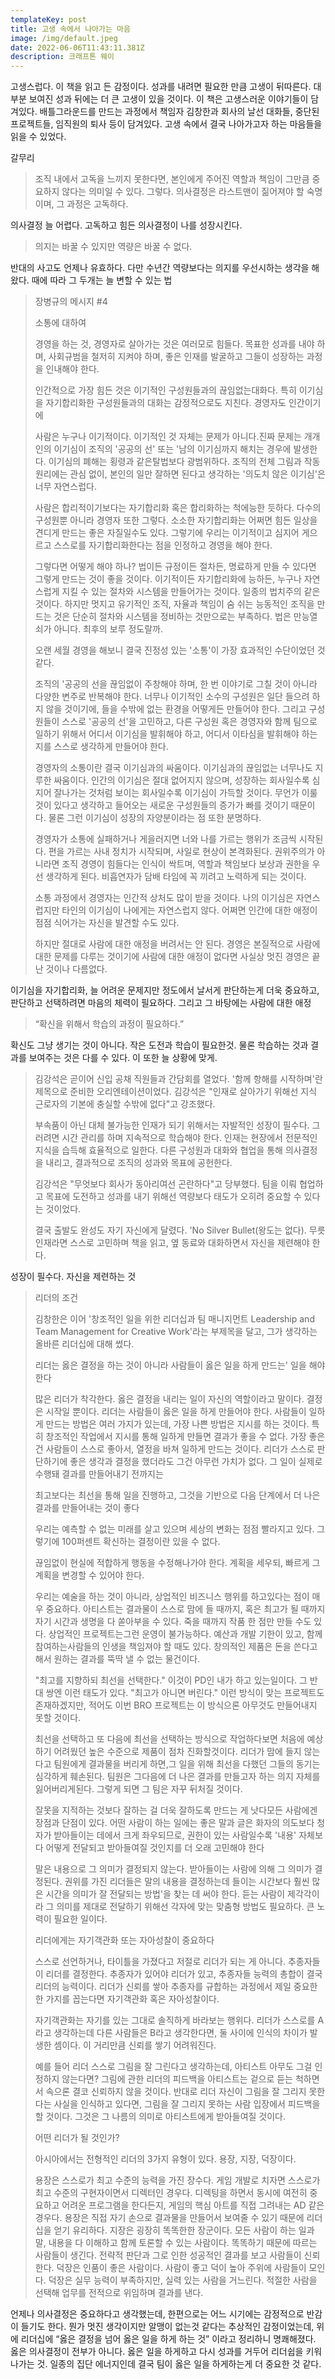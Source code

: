 ```yaml
---
templateKey: post
title: 고생 속에서 나아가는 마음
image: /img/default.jpeg
date: 2022-06-06T11:43:11.381Z
description: 크래프톤 웨이
---
```

고생스럽다. 이 책을 읽고 든 감정이다. 성과를 내려면 필요한 만큼 고생이 뒤따른다. 대부분 보여진 성과 뒤에는 더 큰 고생이 있을 것이다. 이 책은 고생스러운 이야기들이 담겨있다. 배틀그라운드를 만드는 과정에서 책임자 김창한과 회사의 날선 대화들, 중단된 프로젝트들, 임직원의 퇴사 등이 담겨있다. 고생 속에서 결국 나아가고자 하는 마음들을 읽을 수 있었다.

갈무리

> 조직 내에서 고독을 느끼지 못한다면, 본인에게 주어진 역할과 책임이 그만큼 중요하지 않다는 의미일 수 있다. 그렇다. 의사결정은 라스트맨이 짊어져야 할 숙명이며, 그 과정은 고독하다.

의사결정 늘 어렵다. 고독하고 힘든 의사결정이 나를 성장시킨다.

> 의지는 바꿀 수 있지만 역량은 바꿀 수 없다.

반대의 사고도 언제나 유효하다. 다만 수년간 역량보다는 의지를 우선시하는 생각을 해왔다. 때에 따라 그 두개는 늘 변할 수 있는 법

> 장병규의 메시지 #4
>
> 소통에 대하여
>
> 경영을 하는 것, 경영자로 살아가는 것은 여러모로 힘들다. 목표한 성과를 내야 하며, 사회규범을 철저히 지켜야 하며, 좋은 인재를 발굴하고 그들이 성장하는 과정을 인내해야 한다.
>
> 인간적으로 가장 힘든 것은 이기적인 구성원들과의 끊임없는대화다. 특히 이기심을 자기합리화한 구성원들과의 대화는 감정적으로도 지친다. 경영자도 인간이기에
>
> 사람은 누구나 이기적이다. 이기적인 것 자체는 문제가 아니다.진짜 문제는 개개인의 이기심이 조직의 '공공의 선' 또는 '남의 이기심까지 해치는 경우에 발생한다. 이기심의 폐해는 횡령과 같은탈법보다 광범위하다. 조직의 전체 그림과 작동 원리에는 관심 없이, 본인의 일만 잘하면 된다고 생각하는 '의도치 않은 이기심'은너무 자연스럽다.
>
> 사람은 합리적이기보다는 자기합리화 혹은 합리화하는 척에능한 듯하다. 다수의 구성원뿐 아니라 경영자 또한 그렇다. 소소한 자기합리화는 어쩌면 힘든 일상을 견디게 만드는 좋은 자질일수도 있다. 그렇기에 우리는 이기적이고 심지어 게으르고 스스로를 자기합리화한다는 점을 인정하고 경영을 해야 한다.
>
> 그렇다면 어떻게 해야 하나? 법이든 규정이든 절차든, 명료하게 만들 수 있다면 그렇게 만드는 것이 좋을 것이다. 이기적이든 자기합리화에 능하든, 누구나 자연스럽게 지킬 수 있는 절차와 시스템을 만들어가는 것이다. 일종의 법치주의 같은 것이다. 하지만 멋지고 유기적인 조직, 자율과 책임이 숨 쉬는 능동적인 조직을 만드는 것은 단순히 절차와 시스템을 정비하는 것만으로는 부족하다. 법은 만능열쇠가 아니다. 최후의 보루 정도랄까.
>
> 오랜 세월 경영을 해보니 결국 진정성 있는 '소통'이 가장 효과적인 수단이었던 것 같다.
>
> 조직의 '공공의 선을 끊임없이 주창해야 하며, 한 번 이야기로 그칠 것이 아니라 다양한 변주로 반복해야 한다. 너무나 이기적인 소수의 구성원은 일단 들으려 하지 않을 것이기에, 들을 수밖에 없는 환경을 어떻게든 만들어야 한다. 그리고 구성원들이 스스로 '공공의 선'을 고민하고, 다른 구성원 혹은 경영자와 함께 팀으로 일하기 위해서 어디서 이기심을 발휘해야 하고, 어디서 이타심을 발휘해야 하는지를 스스로 생각하게 만들어야 한다.
>
> 경영자의 소통이란 결국 이기심과의 싸움이다. 이기심과의 끊임없는 너무나도 지루한 싸움이다. 인간의 이기심은 절대 없어지지 않으며, 성장하는 회사일수록 심지어 잘나가는 것처럼 보이는 회사일수록 이기심이 가득할 것이다. 무언가 이룰 것이 있다고 생각하고 들어오는 새로운 구성원들의 증가가 빠를 것이기 때문이다. 물론 그런 이기심이 성장의 자양분이라는 점 또한 분명하다.
>
> 경영자가 소통에 실패하거나 게을러지면 너와 나를 가르는 행위가 조금씩 시작된다. 편을 가르는 사내 정치가 시작되며, 사일로 현상이 본격화된다. 권위주의가 아니라면 조직 경영이 힘들다는 인식이 싹트며, 역할과 책임보다 보상과 권한을 우선 생각하게 된다. 비흡연자가 담배 타임에 꼭 끼려고 노력하게 되는 것이다.
>
> 소통 과정에서 경영자는 인간적 상처도 많이 받을 것이다. 나의 이기심은 자연스럽지만 타인의 이기심이 나에게는 자연스럽지 않다. 어쩌면 인간에 대한 애정이 점점 식어가는 자신을 발견할 수도 있다.
>
> 하지만 절대로 사람에 대한 애정을 버려서는 안 된다. 경영은 본질적으로 사람에 대한 문제를 다루는 것이기에 사람에 대한 애정이 없다면 사실상 멋진 경영은 끝난 것이나 다름없다.

이기심을 자기합리화, 늘 어려운 문제지만 정도에서 날서게 판단하는게 더욱 중요하고, 판단하고 선택하려면 마음의 체력이 필요하다. 그리고 그 바탕에는 사람에 대한 애정

> “확신을 위해서 학습의 과정이 필요하다.”

확신도 그냥 생기는 것이 아니다. 작은 도전과 학습이 필요한것. 물론 학습하는 것과 결과를 보여주는 것은 다를 수 있다. 이 또한 늘 상황에 맞게.

> 김강석은 곧이어 신입 공채 직원들과 간담회를 열었다. '함께 항해를 시작하며'란 제목으로 준비한 오리엔테이션이었다. 김강석은 "인재로 살아가기 위해선 지식 근로자의 기본에 충실할 수밖에 없다"고 강조했다.
>
> 부속품이 아닌 대체 불가능한 인재가 되기 위해서는 자발적인 성장이 필수다. 그러려면 시간 관리를 하며 지속적으로 학습해야 한다. 인재는 현장에서 전문적인 지식을 습득해 효율적으로 일한다. 다른 구성원과 대화와 협업을 통해 의사결정을 내리고, 결과적으로 조직의 성과와 목표에 공헌한다.
>
> 김강석은 "무엇보다 회사가 동아리여선 곤란하다"고 당부했다. 팀을 이뤄 협업하고 목표에 도전하고 성과를 내기 위해선 역량보다 태도가 오히려 중요할 수 있다는 것이었다.
>
> 결국 출발도 완성도 자기 자신에게 달렸다. 'No Silver Bullet(왕도는 없다). 무릇 인재라면 스스로 고민하며 책을 읽고, 옆 동료와 대화하면서 자신을 제련해야 한다.

성장이 필수다. 자신을 제련하는 것

> 리더의 조건
>
> 김창한은 이어 '창조적인 일을 위한 리더십과 팀 매니지먼트 Leadership and Team Management for Creative Work'라는 부제목을 달고, 그가 생각하는 올바른 리더십에 대해 썼다.
>
> 리더는 옳은 결정을 하는 것이 아니라 사람들이 옳은 일을 하게 만드는' 일을 해야 한다
>
> 많은 리더가 착각한다. 옳은 결정을 내리는 일이 자신의 역할이라고 말이다. 결정은 시작일 뿐이다. 리더는 사람들이 옳은 일을 하게 만들어야 한다. 사람들이 일하게 만드는 방법은 여러 가지가 있는데, 가장 나쁜 방법은 지시를 하는 것이다. 특히 창조적인 작업에서 지시를 통해 일하게 만들면 결과가 좋을 수 없다. 가장 좋은 건 사람들이 스스로 좋아서, 열정을 바쳐 일하게 만드는 것이다. 리더가 스스로 판단하기에 좋은 생각과 결정을 했더라도 그건 아무런 가치가 없다. 그 일이 실제로 수행돼 결과를 만들어내기 전까지는
>
> 최고보다는 최선을 통해 일을 진행하고, 그것을 기반으로 다음 단계에서 더 나은 결과를 만들어내는 것이 좋다
>
> 우리는 예측할 수 없는 미래를 살고 있으며 세상의 변화는 점점 빨라지고 있다. 그렇기에 100퍼센트 확신하는 결정이란 있을 수 없다.
>
> 끊임없이 현실에 적합하게 행동을 수정해나가야 한다. 계획을 세우되, 빠르게 그 계획을 변경할 수 있어야 한다.
>
> 우리는 예술을 하는 것이 아니라, 상업적인 비즈니스 행위를 하고있다는 점이 매우 중요하다. 아티스트는 결과물이 스스로 맘에 들 때까지, 혹은 최고가 될 때까지 자기 시간과 생명을 다 쏟아부을 수 있다. 죽을 때까지 작품 한 점만 만들 수도 있다. 상업적인 프로젝트는그런 운영이 불가능하다. 예산과 개발 기한이 있고, 함께 참여하는사람들의 인생을 책임져야 할 때도 있다. 창의적인 제품은 돈을 쓴다고 해서 원하는 결과를 뚝딱 낼 수 없는 물건이다.
>
> "최고를 지향하되 최선을 선택한다." 이것이 PD인 내가 하고 있는일이다. 그 반대 쌍엔 이런 태도가 있다. "최고가 아니면 버린다." 이런 방식이 맞는 프로젝트도 존재하겠지만, 적어도 이번 BRO 프로젝트는 이 방식으론 아무것도 만들어내지 못할 것이다.
>
> 최선을 선택하고 또 다음에 최선을 선택하는 방식으로 작업하다보면 처음에 예상하기 어려웠던 높은 수준으로 제품이 점차 진화할것이다. 리더가 맘에 들지 않는다고 팀원에게 결과물을 버리게 하면,그 일을 위해 최선을 다했던 그들의 동기는 심각하게 훼손된다. 팀원은 그다음에 더 나은 결과를 만들고자 하는 의지 자체를 잃어버리게된다. 그렇게 되면 그 팀은 자꾸 뒤처질 것이다.
>
> 잘못을 지적하는 것보다 잘하는 걸 더욱 잘하도록 만드는 게 낫다모든 사람에겐 장점과 단점이 있다. 어떤 사람이 하는 일에는 좋은 말과 글은 화자의 의도보다 청자가 받아들이는 데에서 크게 좌우되므로, 권한이 있는 사람일수록 '내용' 자체보다 어떻게 전달되고 받아들여질 것인지를 더 오래 고민해야 한다
>
> 말은 내용으로 그 의미가 결정되지 않는다. 받아들이는 사람에 의해 그 의미가 결정된다. 권위를 가진 리더들은 말의 내용을 결정하는데 들이는 시간보다 훨씬 많은 시간을 의미가 잘 전달되는 방법'을 찾는 데 써야 한다. 듣는 사람이 제각각이라 그 의미를 제대로 전달하기 위해선 각자에 맞는 맞춤형 방법도 필요하다. 큰 노력이 필요한 일이다.
>
> 리더에게는 자기객관화 또는 자아성찰이 중요하다
>
> 스스로 선언하거나, 타이틀을 가졌다고 저절로 리더가 되는 게 아니다. 추종자들이 리더를 결정한다. 추종자가 있어야 리더가 있고, 추종자들 능력의 총합이 결국 리더의 능력이다. 리더가 신뢰를 쌓아 추종자를 규합하는 과정에서 제일 중요한 한 가지를 꼽는다면 자기객관화 혹은 자아성찰이다.
>
> 자기객관화는 자기를 있는 그대로 솔직하게 바라보는 행위다. 리더가 스스로를 A라고 생각하는데 다른 사람들은 B라고 생각한다면, 둘 사이에 인식의 차이가 발생한 셈이다. 이 거리만큼 신뢰를 쌓기 어려워진다.
>
> 예를 들어 리더 스스로 그림을 잘 그린다고 생각하는데, 아티스트 아무도 그걸 인정하지 않는다면? 그림에 관한 리더의 피드백을 아티스트는 겉으로 듣는 척하면서 속으론 결코 신뢰하지 않을 것이다. 반대로 리더 자신이 그림을 잘 그리지 못한다는 사실을 인식하고 있다면, 그림을 잘 그리지 못하는 사람 입장에서 피드백을 할 것이다. 그것은 그 나름의 의미로 아티스트에게 받아들여질 것이다.
>
> 어떤 리더가 될 것인가?
>
> 아시아에서는 전형적인 리더의 3가지 유형이 있다. 용장, 지장, 덕장이다.
>
> 용장은 스스로가 최고 수준의 능력을 가진 장수다. 게임 개발로 치자면 스스로가 최고 수준의 구현자이면서 디렉터인 경우다. 디렉팅을 하면서 동시에 여전히 중요하고 어려운 프로그램을 한다든지, 게임의 핵심 아트를 직접 그려내는 AD 같은 경우다. 용장은 직접 자기 손으로 결과물을 만들어서 보여줄 수 있기 때문에 리더십을 얻기 유리하다. 지장은 굉장히 똑똑한한 장군이다. 모든 사람이 하는 일과 말, 내용을 다 이해하고 함께 토론할 수 있는 사람이다. 똑똑하기 때문에 따르는 사람들이 생긴다. 전략적 판단과 그로 인한 성공적인 결과를 보고 사람들이 신뢰한다. 덕장은 인품이 좋은 사람이다. 사람이 좋고 덕이 높아 주위에 사람들이 모인다. 덕장은 실무 능력이 부족하지만, 실력 있는 사람을 거느린다. 적절한 사람을 선택해 업무를 전적으로 위임하며 결과를 낸다.

언제나 의사결정은 중요하다고 생각했는데, 한편으로는 어느 시기에는 감정적으로 반감이 들기도 한다. 뭔가 멋진 생각이지만 알맹이 없는것 같다는 추상적인 감정이었는데, 위에 리더십에 “옳은 결정을 넘어 옳은 일을 하게 하는 것” 이라고 정리하니 명쾌해졌다. 옳은 의사결정이 전부가 아니다. 옳은 일을 하게하고 다시 성과를 거두어 리더쉽을 키워나가는 것. 일종의 집단 에너지인데 결국 팀이 옳은 일을 하게하는게 더 중요한 것 같다.